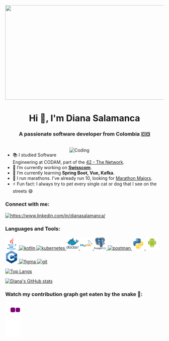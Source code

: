 <div id="header" align="center">
<img width="600" height="300" src="https://media0.giphy.com/media/xTiTnxpQ3ghPiB2Hp6/giphy.gif?cid=ecf05e47pml8xz7ozoujmktax6kt5rdo28zff5tifoklnai1&ep=v1_gifs_search&rid=giphy.gif&ct=g">
  </div>
<h1 align="center">Hi 👋, I'm Diana Salamanca</h1>
<h3 align="center">A passionate software developer from Colombia 🇨🇴</h3>
<br><img align="right" alt="Coding" width="300" src="https://media.tenor.com/PP9v7VIs6R4AAAAd/scaler-create-impact.gif">

- 📚 I studied Software Engineering at CODAM, part of the [42 - The Network](https://www.42network.org/).
- 🔭 I’m currently working on [**Swisscom**](https://sdcrotterdam.swisscom.ch/).
- 🌱 I’m currently learning **Spring Boot, Vue, Kafka**.
- 🏃 I run marathons. I've already run 10, looking for [Marathon Majors](https://www.worldmarathonmajors.com/about/overview/).
- ⚡ Fun fact: I always try to pet every single cat or dog that I see on the streets 😅

### Connect with me:
<p align="left">
<a href="https://linkedin.com/in/https://www.linkedin.com/in/dianasalamanca/" target="blank"><img align="center" src="https://raw.githubusercontent.com/rahuldkjain/github-profile-readme-generator/master/src/images/icons/Social/linked-in-alt.svg" alt="https://www.linkedin.com/in/dianasalamanca/" height="30" width="40" /></a>
</p>

### Languages and Tools:
<p align="left"> <a href="https://www.java.com" target="_blank" rel="noreferrer"> <img src="https://raw.githubusercontent.com/devicons/devicon/master/icons/java/java-original.svg" alt="java" width="40" height="40"/> </a> <a href="https://kotlinlang.org" target="_blank" rel="noreferrer"> <img src="https://www.vectorlogo.zone/logos/kotlinlang/kotlinlang-icon.svg" alt="kotlin" width="40" height="40"/> </a> <a href="https://kubernetes.io" target="_blank" rel="noreferrer"> <img src="https://www.vectorlogo.zone/logos/kubernetes/kubernetes-icon.svg" alt="kubernetes" width="40" height="40"/> </a> <a href="https://www.docker.com/" target="_blank" rel="noreferrer"> <img src="https://raw.githubusercontent.com/devicons/devicon/master/icons/docker/docker-original-wordmark.svg" alt="docker" width="40" height="40"/> </a> <a href="https://www.mysql.com/" target="_blank" rel="noreferrer"> <img src="https://raw.githubusercontent.com/devicons/devicon/master/icons/mysql/mysql-original-wordmark.svg" alt="mysql" width="40" height="40"/> </a> <a href="https://www.postgresql.org" target="_blank" rel="noreferrer"> <img src="https://raw.githubusercontent.com/devicons/devicon/master/icons/postgresql/postgresql-original-wordmark.svg" alt="postgresql" width="40" height="40"/> </a> <a href="https://postman.com" target="_blank" rel="noreferrer"> <img src="https://www.vectorlogo.zone/logos/getpostman/getpostman-icon.svg" alt="postman" width="40" height="40"/> </a> <a href="https://www.python.org" target="_blank" rel="noreferrer"> <img src="https://raw.githubusercontent.com/devicons/devicon/master/icons/python/python-original.svg" alt="python" width="40" height="40"/> </a> <a href="https://developer.android.com" target="_blank" rel="noreferrer"> <img src="https://raw.githubusercontent.com/devicons/devicon/master/icons/android/android-original-wordmark.svg" alt="android" width="40" height="40"/> </a> <a href="https://www.w3schools.com/cpp/" target="_blank" rel="noreferrer"> <img src="https://raw.githubusercontent.com/devicons/devicon/master/icons/cplusplus/cplusplus-original.svg" alt="cplusplus" width="40" height="40"/> </a>  <a href="https://www.figma.com/" target="_blank" rel="noreferrer"> <img src="https://www.vectorlogo.zone/logos/figma/figma-icon.svg" alt="figma" width="40" height="40"/> </a> <a href="https://git-scm.com/" target="_blank" rel="noreferrer"> <img src="https://www.vectorlogo.zone/logos/git-scm/git-scm-icon.svg" alt="git" width="40" height="40"/> </a> </p>

[![Top Langs](https://github-readme-stats.vercel.app/api/top-langs/?username=ingdicath&layout=compact&theme=tokyonight&hide=swift,roff,PHP,Assembly)](https://github.com/ingdicath/github-readme-stats)

[![Diana's GitHub stats](https://github-readme-stats.vercel.app/api?username=ingdicath&theme=tokyonight&count_private&show_icons=true&hide=contribs,issues)](https://github.com/ingdicath/github-readme-stats)


### Watch my contribution graph get eaten by the snake 🐍:
![snake gif](https://github.com/ingdicath/ingdicath/blob/output/github-contribution-grid-snake.gif)

